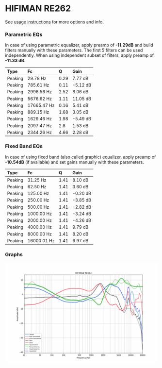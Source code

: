 # HIFIMAN RE262
See [usage instructions](https://github.com/jaakkopasanen/AutoEq#usage) for more options and info.

### Parametric EQs
In case of using parametric equalizer, apply preamp of **-11.29dB** and build filters manually
with these parameters. The first 5 filters can be used independently.
When using independent subset of filters, apply preamp of **-11.33 dB**.

| Type    | Fc          |    Q | Gain     |
|:--------|:------------|:-----|:---------|
| Peaking | 29.78 Hz    | 0.29 | 7.77 dB  |
| Peaking | 785.61 Hz   | 0.11 | -5.12 dB |
| Peaking | 2996.56 Hz  | 2.52 | 8.06 dB  |
| Peaking | 5676.62 Hz  | 1.11 | 11.05 dB |
| Peaking | 17665.47 Hz | 0.16 | 5.41 dB  |
| Peaking | 889.15 Hz   | 1.68 | 3.05 dB  |
| Peaking | 1629.46 Hz  | 1.98 | -5.49 dB |
| Peaking | 2097.47 Hz  | 2.8  | 1.53 dB  |
| Peaking | 2344.26 Hz  | 4.66 | 2.28 dB  |

### Fixed Band EQs
In case of using fixed band (also called graphic) equalizer, apply preamp of **-10.54dB**
(if available) and set gains manually with these parameters.

| Type    | Fc          |    Q | Gain     |
|:--------|:------------|:-----|:---------|
| Peaking | 31.25 Hz    | 1.41 | 8.10 dB  |
| Peaking | 62.50 Hz    | 1.41 | 3.60 dB  |
| Peaking | 125.00 Hz   | 1.41 | -0.20 dB |
| Peaking | 250.00 Hz   | 1.41 | -3.85 dB |
| Peaking | 500.00 Hz   | 1.41 | -2.82 dB |
| Peaking | 1000.00 Hz  | 1.41 | -3.24 dB |
| Peaking | 2000.00 Hz  | 1.41 | -4.26 dB |
| Peaking | 4000.00 Hz  | 1.41 | 9.79 dB  |
| Peaking | 8000.00 Hz  | 1.41 | 8.20 dB  |
| Peaking | 16000.01 Hz | 1.41 | 6.97 dB  |

### Graphs
![](./HIFIMAN%20RE262.png)